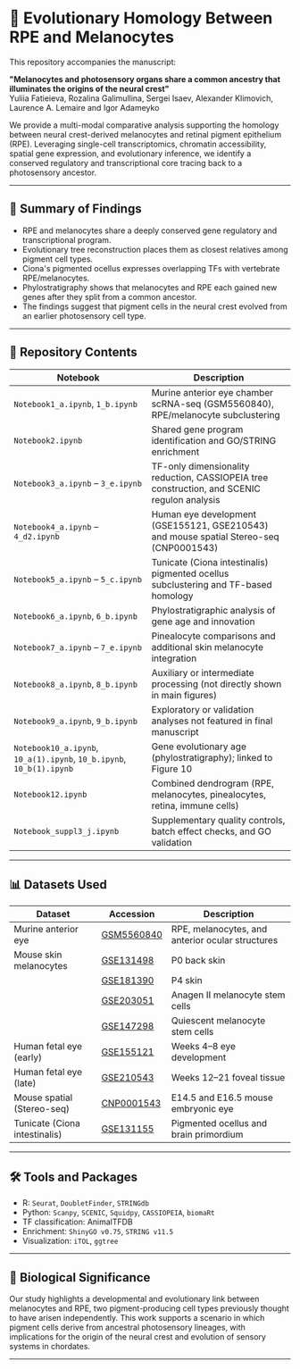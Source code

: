 # 🧬 Evolutionary Homology Between RPE and Melanocytes

This repository accompanies the manuscript:

**"Melanocytes and photosensory organs share a common ancestry that illuminates the origins of the neural crest"**  
Yuliia Fatieieva, Rozalina Galimullina, Sergei Isaev, Alexander Klimovich, Laurence A. Lemaire and Igor Adameyko

We provide a multi-modal comparative analysis supporting the homology between neural crest-derived melanocytes and retinal pigment epithelium (RPE). Leveraging single-cell transcriptomics, chromatin accessibility, spatial gene expression, and evolutionary inference, we identify a conserved regulatory and transcriptional core tracing back to a photosensory ancestor.

---

## 🔬 Summary of Findings

- RPE and melanocytes share a deeply conserved gene regulatory and transcriptional program.
- Evolutionary tree reconstruction places them as closest relatives among pigment cell types.
- Ciona's pigmented ocellus expresses overlapping TFs with vertebrate RPE/melanocytes.
- Phylostratigraphy shows that melanocytes and RPE each gained new genes after they split from a common ancestor.
- The findings suggest that pigment cells in the neural crest evolved from an earlier photosensory cell type.

---

## 📁 Repository Contents

| Notebook | Description |
|----------|-------------|
| `Notebook1_a.ipynb`, `1_b.ipynb` | Murine anterior eye chamber scRNA-seq (GSM5560840), RPE/melanocyte subclustering |
| `Notebook2.ipynb` | Shared gene program identification and GO/STRING enrichment |
| `Notebook3_a.ipynb` – `3_e.ipynb` | TF-only dimensionality reduction, CASSIOPEIA tree construction, and SCENIC regulon analysis |
| `Notebook4_a.ipynb` – `4_d2.ipynb` | Human eye development (GSE155121, GSE210543) and mouse spatial Stereo-seq (CNP0001543) |
| `Notebook5_a.ipynb` – `5_c.ipynb` | Tunicate (Ciona intestinalis) pigmented ocellus subclustering and TF-based homology |
| `Notebook6_a.ipynb`, `6_b.ipynb` | Phylostratigraphic analysis of gene age and innovation |
| `Notebook7_a.ipynb` – `7_e.ipynb` | Pinealocyte comparisons and additional skin melanocyte integration |
| `Notebook8_a.ipynb`, `8_b.ipynb` | Auxiliary or intermediate processing (not directly shown in main figures) |
| `Notebook9_a.ipynb`, `9_b.ipynb` | Exploratory or validation analyses not featured in final manuscript |
| `Notebook10_a.ipynb`, `10_a(1).ipynb`, `10_b.ipynb`, `10_b(1).ipynb` | Gene evolutionary age (phylostratigraphy); linked to Figure 10 |
| `Notebook12.ipynb` | Combined dendrogram (RPE, melanocytes, pinealocytes, retina, immune cells) |
| `Notebook_suppl3_j.ipynb` | Supplementary quality controls, batch effect checks, and GO validation |

---

## 📊 Datasets Used

| Dataset | Accession | Description |
|--------|-----------|-------------|
| Murine anterior eye | [GSM5560840](https://www.ncbi.nlm.nih.gov/geo/query/acc.cgi?acc=GSM5560840) | RPE, melanocytes, and anterior ocular structures |
| Mouse skin melanocytes | [GSE131498](https://www.ncbi.nlm.nih.gov/geo/query/acc.cgi?acc=GSE131498) | P0 back skin |
|  | [GSE181390](https://www.ncbi.nlm.nih.gov/geo/query/acc.cgi?acc=GSE181390) | P4 skin |
|  | [GSE203051](https://www.ncbi.nlm.nih.gov/geo/query/acc.cgi?acc=GSE203051) | Anagen II melanocyte stem cells |
|  | [GSE147298](https://www.ncbi.nlm.nih.gov/geo/query/acc.cgi?acc=GSE147298) | Quiescent melanocyte stem cells |
| Human fetal eye (early) | [GSE155121](https://www.ncbi.nlm.nih.gov/geo/query/acc.cgi?acc=GSE155121) | Weeks 4–8 eye development |
| Human fetal eye (late) | [GSE210543](https://www.ncbi.nlm.nih.gov/geo/query/acc.cgi?acc=GSE210543) | Weeks 12–21 foveal tissue |
| Mouse spatial (Stereo-seq) | [CNP0001543](https://db.cngb.org/search/project/CNP0001543/) | E14.5 and E16.5 mouse embryonic eye |
| Tunicate (Ciona intestinalis) | [GSE131155](https://www.ncbi.nlm.nih.gov/geo/query/acc.cgi?acc=GSE131155) | Pigmented ocellus and brain primordium |

---

## 🛠️ Tools and Packages

- R: `Seurat`, `DoubletFinder`, `STRINGdb`
- Python: `Scanpy`, `SCENIC`, `Squidpy`, `CASSIOPEIA`, `biomaRt`
- TF classification: AnimalTFDB
- Enrichment: `ShinyGO v0.75`, `STRING v11.5`
- Visualization: `iTOL`, `ggtree`

---

## 🧠 Biological Significance

Our study highlights a developmental and evolutionary link between melanocytes and RPE, two pigment-producing cell types previously thought to have arisen independently. This work supports a scenario in which pigment cells derive from ancestral photosensory lineages, with implications for the origin of the neural crest and evolution of sensory systems in chordates.

---

